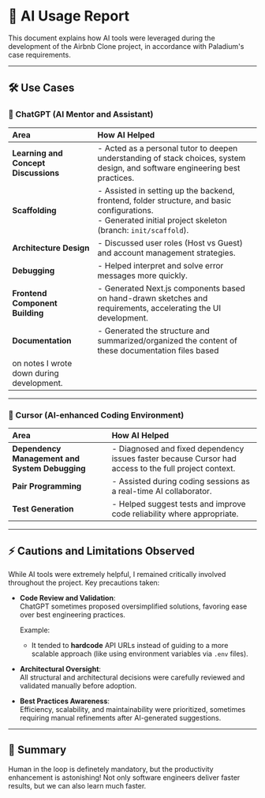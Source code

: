 # 🤖 AI Usage Report

This document explains how AI tools were leveraged during the development of the Airbnb Clone project, in accordance with Paladium's case requirements.

---

## 🛠️ Use Cases

### 🧠 ChatGPT (AI Mentor and Assistant)

| Area | How AI Helped |
|:---|:---|
| **Learning and Concept Discussions** | - Acted as a personal tutor to deepen understanding of stack choices, system design, and software engineering best practices. |
| **Scaffolding** | - Assisted in setting up the backend, frontend, folder structure, and basic configurations.<br>- Generated initial project skeleton (branch: `init/scaffold`). |
| **Architecture Design** | - Discussed user roles (Host vs Guest) and account management strategies. |
| **Debugging** | - Helped interpret and solve error messages more quickly. |
| **Frontend Component Building** | - Generated Next.js components based on hand-drawn sketches and requirements, accelerating the UI development. |
| **Documentation** | - Generated the structure and summarized/organized the content of these documentation files based
on notes I wrote down during development. |

---

### 🧠 Cursor (AI-enhanced Coding Environment)

| Area | How AI Helped |
|:---|:---|
| **Dependency Management and System Debugging** | - Diagnosed and fixed dependency issues faster because Cursor had access to the full project context. |
| **Pair Programming** | - Assisted during coding sessions as a real-time AI collaborator. |
| **Test Generation** | - Helped suggest tests and improve code reliability where appropriate. |

---

## ⚡ Cautions and Limitations Observed

While AI tools were extremely helpful, I remained critically involved throughout the project. Key precautions taken:

- **Code Review and Validation**:  
  ChatGPT sometimes proposed oversimplified solutions, favoring ease over best engineering practices.
  
  Example:
  - It tended to **hardcode** API URLs instead of guiding to a more scalable approach (like using environment variables via `.env` files).

- **Architectural Oversight**:  
  All structural and architectural decisions were carefully reviewed and validated manually before adoption.

- **Best Practices Awareness**:  
  Efficiency, scalability, and maintainability were prioritized, sometimes requiring manual refinements after AI-generated suggestions.

---

## 🧩 Summary

Human in the loop is definetely mandatory, but the productivity enhancement is astonishing! Not only software engineers deliver faster results, but we can also learn much faster. 

